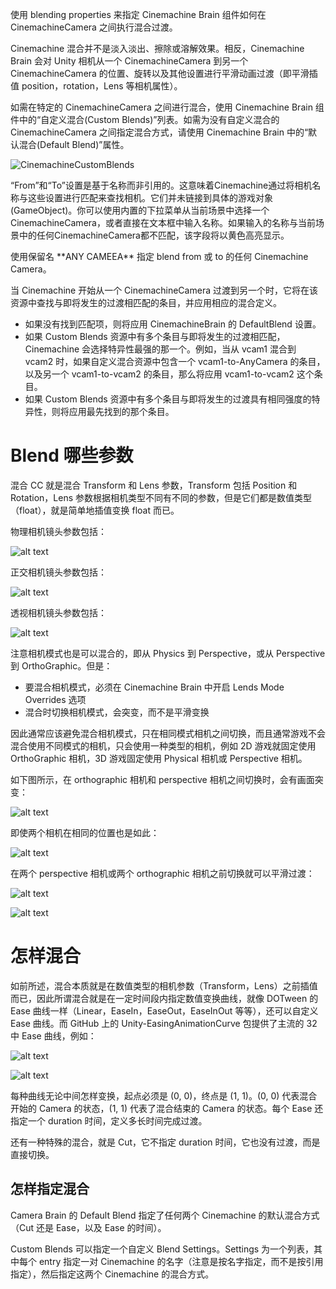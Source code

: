使用 blending properties 来指定 Cinemachine Brain 组件如何在 CinemachineCamera 之间执行混合过渡。

Cinemachine 混合并不是淡入淡出、擦除或溶解效果。相反，Cinemachine Brain 会对 Unity 相机从一个 CinemachineCamera 到另一个 CinemachineCamera 的位置、旋转以及其他设置进行平滑动画过渡（即平滑插值 position，rotation，Lens 等相机属性）。

如需在特定的 CinemachineCamera 之间进行混合，使用 Cinemachine Brain 组件中的“自定义混合(Custom Blends)”列表。如需为没有自定义混合的 CinemachineCamera 之间指定混合方式，请使用 Cinemachine Brain 中的“默认混合(Default Blend)”属性。

![CinemachineCustomBlends](../Images/CinemachineCustomBlends.png)

“From”和“To”设置是基于名称而非引用的。这意味着Cinemachine通过将相机名称与这些设置进行匹配来查找相机。它们并未链接到具体的游戏对象(GameObject)。你可以使用内置的下拉菜单从当前场景中选择一个CinemachineCamera，或者直接在文本框中输入名称。如果输入的名称与当前场景中的任何CinemachineCamera都不匹配，该字段将以黄色高亮显示。

使用保留名 \*\*ANY CAMEEA\*\* 指定 blend from 或 to 的任何 Cinemachine Camera。

当 Cinemachine 开始从一个 CinemachineCamera 过渡到另一个时，它将在该资源中查找与即将发生的过渡相匹配的条目，并应用相应的混合定义。

- 如果没有找到匹配项，则将应用 CinemachineBrain 的 DefaultBlend 设置。
- 如果 Custom Blends 资源中有多个条目与即将发生的过渡相匹配，Cinemachine 会选择特异性最强的那一个。例如，当从 vcam1 混合到 vcam2 时，如果自定义混合资源中包含一个 vcam1-to-AnyCamera 的条目，以及另一个 vcam1-to-vcam2 的条目，那么将应用 vcam1-to-vcam2 这个条目。  
- 如果 Custom Blends 资源中有多个条目与即将发生的过渡具有相同强度的特异性，则将应用最先找到的那个条目。

# Blend 哪些参数

混合 CC 就是混合 Transform 和 Lens 参数，Transform 包括 Position 和 Rotation，Lens 参数根据相机类型不同有不同的参数，但是它们都是数值类型（float），就是简单地插值变换 float 而已。

物理相机镜头参数包括：

![alt text](../Images/PhysicsCameraLens.png) 

正交相机镜头参数包括：

![alt text](../Images/OrthographicCameraLens.png) 

透视相机镜头参数包括：

![alt text](../Images/PerspectiveCameraLens.png)

注意相机模式也是可以混合的，即从 Physics 到 Perspective，或从 Perspective 到 OrthoGraphic。但是：

- 要混合相机模式，必须在 Cinemachine Brain 中开启 Lends Mode Overrides 选项
- 混合时切换相机模式，会突变，而不是平滑变换

因此通常应该避免混合相机模式，只在相同模式相机之间切换，而且通常游戏不会混合使用不同模式的相机，只会使用一种类型的相机，例如 2D 游戏就固定使用 OrthoGraphic 相机，3D 游戏固定使用 Physical 相机或 Perspective 相机。

如下图所示，在 orthographic 相机和 perspective 相机之间切换时，会有画面突变：

![alt text](../Images/Blend_Orthographic_Perspective.gif) 

即使两个相机在相同的位置也是如此：

![alt text](../Images/Blend_Orthographic_Perspective_Same_Position.gif) 

在两个 perspective 相机或两个 orthographic 相机之前切换就可以平滑过渡：

![alt text](../Images/Blend_Perspective_Perspective.gif) 

![alt text](../Images/Blend_Orthographic_Orthographic.gif)

# 怎样混合

如前所述，混合本质就是在数值类型的相机参数（Transform，Lens）之前插值而已，因此所谓混合就是在一定时间段内指定数值变换曲线，就像 DOTween 的 Ease 曲线一样（Linear，EaseIn，EaseOut，EaseInOut 等等），还可以自定义 Ease 曲线。而 GitHub 上的 Unity-EasingAnimationCurve 包提供了主流的 32 中 Ease 曲线，例如：

![alt text](../Images/EasingAnimationCurve_overview.gif) 

![alt text](../Images/EaseCurveExample.png)

每种曲线无论中间怎样变换，起点必须是 (0, 0)，终点是 (1, 1)。(0, 0) 代表混合开始的 Camera 的状态，(1, 1) 代表了混合结束的 Camera 的状态。每个 Ease 还指定一个 duration 时间，定义多长时间完成过渡。

还有一种特殊的混合，就是 Cut，它不指定 duration 时间，它也没有过渡，而是直接切换。

## 怎样指定混合

Camera Brain 的 Default Blend 指定了任何两个 Cinemachine 的默认混合方式（Cut 还是 Ease，以及 Ease 的时间）。

Custom Blends 可以指定一个自定义 Blend Settings。Settings 为一个列表，其中每个 entry 指定一对 Cinemachine 的名字（注意是按名字指定，而不是按引用指定），然后指定这两个 Cinemachine 的混合方式。
